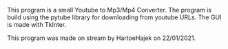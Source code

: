This program is a small Youtube to Mp3/Mp4 Converter.
The program is build using the pytube library for
downloading from youtube URLs. The GUI is made with
TkInter.

This program was made on stream by HartoeHajek on
22/01/2021.
